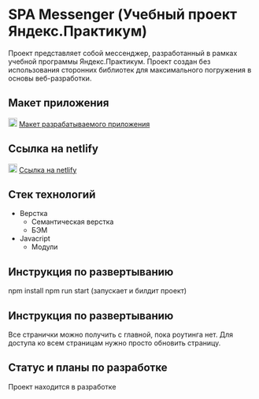 # SPA Messenger (Учебный проект Яндекс.Практикум)

Проект представляет собой мессенджер, разработанный в рамках учебной программы Яндекс.Практикум. Проект создан без использования сторонних библиотек для максимального погружения в основы веб-разработки.

## Макет приложения

<img src="https://www.svgrepo.com/show/452202/figma.svg" alt="Figma" width="18" height="18" /> [Макет разрабатываемого приложения](https://www.figma.com/design/SXczNhdiiOZJgogyqk54Iu/Messenger?node-id=0-1&t=dpI4SGRkugKncPCH-1)

## Cсылка на netlify

<img src="https://www.svgrepo.com/show/376339/netlify.svg" alt="Figma" width="18" height="18" /> [Ссылка на netlify](https://partialmessenger.netlify.app/)

## Стек технологий

- Верстка
  - Семантическая верстка
  - БЭМ
- Javacript
  - Модули

## Инструкция по развертыванию

npm install
npm run start (запускает и билдит проект)

## Инструкция по развертыванию

Все странички можно получить с главной, пока роутинга нет.
Для доступа ко всем страницам нужно просто обновить страницу.

## Статус и планы по разработке

Проект находится в разработке
